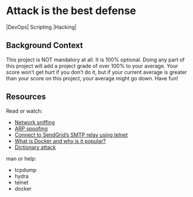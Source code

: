 # Attack is the best defense

|DevOps| Scripting |Hacking|

## Background Context
This project is NOT mandatory at all. It is 100% optional. Doing any part of this project will add a project grade of over 100% to your average. Your score won’t get hurt if you don’t do it, but if your current average is greater than your score on this project, your average might go down. Have fun!

## Resources
Read or watch:

* [Network sniffing](https://intranet.alxswe.com/rltoken/eF4956aQFYnhS_i6IF9R-g)
* [ARP spoofing](https://intranet.alxswe.com/rltoken/RK-4WtV0YCSETDSG9lr1hw)
* [Connect to SendGrid’s SMTP relay using telnet](https://intranet.alxswe.com/rltoken/twuD5E9_-V2z1zfW5nXyyg)
* [What is Docker and why is it popular?](https://intranet.alxswe.com/rltoken/56VrRmkBHFq2OKLM_FQA6w)
* [Dictionary attack](https://intranet.alxswe.com/rltoken/dbAwbf71VVSCTOfeR1NRmg)

man or help:

- tcpdump
- hydra
- telnet
- docker
